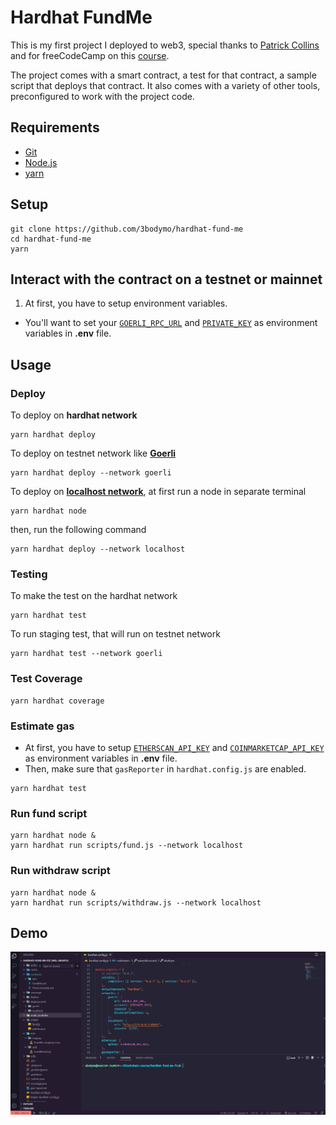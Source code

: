 # Hardhat FundMe

This is my first project I deployed to web3, special thanks to [Patrick Collins](https://twitter.com/PatrickAlphaC) and for freeCodeCamp on this [course](https://www.youtube.com/watch?v=gyMwXuJrbJQ).

The project comes with a smart contract, a test for that contract, a sample script that deploys that contract. It also comes with a variety of other tools, preconfigured to work with the project code.

## Requirements
* [Git](https://git-scm.com/book/en/v2/Getting-Started-Installing-Git)
* [Node.js](https://nodejs.org/en/download/)
* [yarn](https://classic.yarnpkg.com/lang/en/docs/install/)

## Setup
```shell
git clone https://github.com/3bodymo/hardhat-fund-me
cd hardhat-fund-me
yarn
```

## Interact with the contract on a testnet or mainnet
1. At first, you have to setup environment variables.
* You'll want to set your [`GOERLI_RPC_URL`](https://www.alchemy.com/overviews/private-rpc-endpoint) and [`PRIVATE_KEY`](https://metamask.zendesk.com/hc/en-us/articles/360015289632-How-to-export-an-account-s-private-key) as environment variables in **.env** file.

## Usage

### Deploy
To deploy on **hardhat network**
```shell
yarn hardhat deploy
```
To deploy on testnet network like [**Goerli**](https://goerli.etherscan.io/)
```shell
yarn hardhat deploy --network goerli
```
To deploy on [**localhost network**](https://hardhat.org/hardhat-network/docs/overview), at first run a node in separate terminal
```shell
yarn hardhat node
```
then, run the following command
```shell
yarn hardhat deploy --network localhost
```

### Testing
To make the test on the hardhat network
```shell
yarn hardhat test
```
To run staging test, that will run on testnet network
```shell
yarn hardhat test --network goerli
```

### Test Coverage
```shell
yarn hardhat coverage
```

### Estimate gas
* At first, you have to setup [`ETHERSCAN_API_KEY`](https://info.etherscan.com/api-keys/) and [`COINMARKETCAP_API_KEY`](https://coinmarketcap.com/api/) as environment variables in **.env** file.
* Then, make sure that `gasReporter` in `hardhat.config.js` are enabled.
```shell
yarn hardhat test
```

### Run fund script
```shell
yarn hardhat node &
yarn hardhat run scripts/fund.js --network localhost
```

### Run withdraw script
```shell
yarn hardhat node &
yarn hardhat run scripts/withdraw.js --network localhost
```

## Demo
![](https://github.com/3bodymo/hardhat-fund-me/blob/main/demo.gif)


